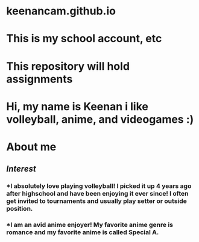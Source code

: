 # keenancam.github.io
# This is my school account, etc
# This repository will hold assignments 
# Hi, my name is Keenan i like volleyball, anime, and videogames :)
# About me
## **_Interest_**
### *I absolutely love playing volleyball! I picked it up 4 years ago after highschool and have been enjoying it ever since! I often get invited to tournaments and usually play setter or outside position.
### *I am an avid anime enjoyer! My favorite anime genre is romance and my favorite anime is called Special A.
